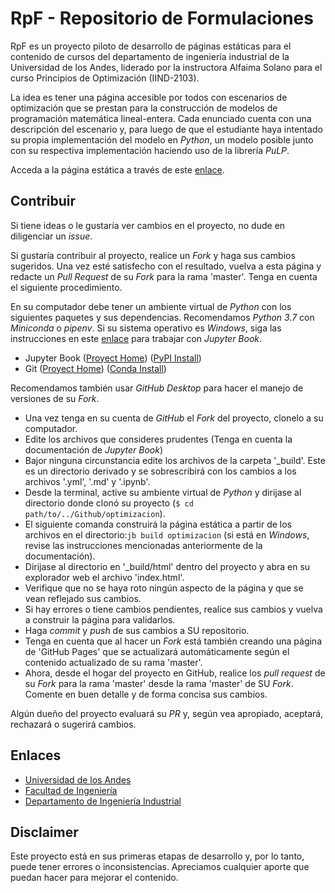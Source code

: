 # RpF - Repositorio de Formulaciones

RpF es un proyecto piloto de desarrollo de páginas estáticas para el contenido de cursos del departamento de ingeniería industrial de la Universidad de los Andes, liderado por la instructora Alfaima Solano para el curso Principios de Optimización (IIND-2103).

La idea es tener una página accesible por todos con escenarios de optimización que se prestan para la construcción de modelos de programación matemática lineal-entera. Cada enunciado cuenta con una descripción del escenario y, para luego de que el estudiante haya intentado su propia implementación del modelo en _Python_, un modelo posible junto con su respectiva implementación haciendo uso de la librería _PuLP_.

Acceda a la página estática a través de este [enlace](https://alfaimasb.github.io/optimizacion/intro.html).

## Contribuir

Si tiene ideas o le gustaría ver cambios en el proyecto, no dude en diligenciar un _issue_.

Si gustaría contribuir al proyecto, realice un _Fork_ y haga sus cambios sugeridos. Una vez esté satisfecho con el resultado, vuelva a esta página y redacte un _Pull Request_ de su _Fork_ para la rama 'master'. Tenga en cuenta el siguiente procedimiento.

En su computador debe tener un ambiente virtual de _Python_ con los siguientes paquetes y sus dependencias. Recomendamos _Python 3.7_ con _Miniconda_ o _pipenv_. Si su sistema operativo es _Windows_, siga las instrucciones en este [enlace](https://jupyterbook.org/advanced/advanced.html?highlight=windows#working-on-windows) para trabajar con _Jupyter Book_.

 * Jupyter Book ([Proyect Home](https://jupyterbook.org/intro.html)) ([PyPI Install](https://pypi.org/project/jupyter-book/))
 * Git ([Proyect Home](https://git-scm.com/)) ([Conda Install](https://anaconda.org/anaconda/git))

Recomendamos también usar _GitHub Desktop_ para hacer el manejo de versiones de su _Fork_.

 * Una vez tenga en su cuenta de _GitHub_ el _Fork_ del proyecto, clonelo a su computador.
 * Edite los archivos que consideres prudentes (Tenga en cuenta la documentación de _Jupyter Book_)
 * Bajor ninguna circunstancia edite los archivos de la carpeta '_build'. Este es un directorio derivado y se sobrescribirá con los cambios a los archivos '.yml', '.md' y '.ipynb'.
 * Desde la terminal, active su ambiente virtual de _Python_ y dirijase al directorio donde clonó su proyecto (`$ cd path/to/../Github/optimizacion`).
 * El siguiente comanda construirá la página estática a partir de los archivos en el directorio:`jb build optimizacion` (si está en _Windows_, revise las instrucciones mencionadas anteriormente de la documentación).
 * Dirijase al directorio en '_build/html' dentro del proyecto y abra en su explorador web el archivo 'index.html'.
 * Verifique que no se haya roto ningún aspecto de la página y que se vean reflejado sus cambios.
 * Si hay errores o tiene cambios pendientes, realice sus cambios y vuelva a construir la página para validarlos.
 * Haga _commit_ y _push_ de sus cambios a SU repositorio.
 * Tenga en cuenta que al hacer un _Fork_ está también creando una página de 'GitHub Pages' que se actualizará automáticamente según el contenido actualizado de su rama 'master'.
 * Ahora, desde el hogar del proyecto en GitHub, realice los _pull request_ de su _Fork_ para la rama 'master' desde la rama 'master' de SU _Fork_. Comente en buen detalle y de forma concisa sus cambios.

Algún dueño del proyecto evaluará su _PR_ y, según vea apropiado, aceptará, rechazará o sugerirá cambios.

## Enlaces
 * [Universidad de los Andes](https://uniandes.edu.co/)
 * [Facultad de Ingeniería](https://ingenieria.uniandes.edu.co/)
 * [Departamento de Ingeniería Industrial](https://industrial.uniandes.edu.co/)

## Disclaimer

Este proyecto está en sus primeras etapas de desarrollo y, por lo tanto, puede tener errores o inconsistencias. Apreciamos cualquier aporte que puedan hacer para mejorar el contenido.
